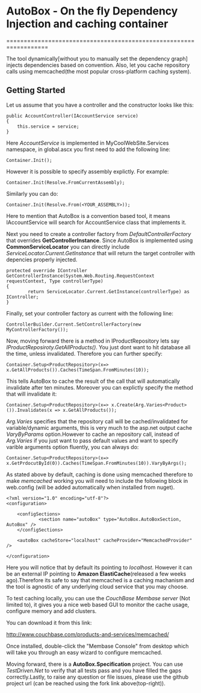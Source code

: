 # AutoBox - On the fly Dependency Injection and caching container
==================================================================


The tool dynamically[without you to manually set the dependency graph] injects dependencies based on convention. Also, let you cache  repository calls using memcached(the most popular cross-platform caching system). 


## Getting Started

Let us assume that you have a controller and the constructor looks like this:


	public AccountController(IAccountService service)
	{
		this.service = service;
	}

Here *AccountService* is implemented in MyCoolWebSite.Services namespace, in global.ascx you first need to add the following line:

	Container.Init();

However it is possible to specify assembly explictly. For example:

	Container.Init(Resolve.FromCurrentAssembly);

Similarly you can do:

	Container.Init(Resolve.From(<YOUR_ASSEMBLY>));

Here to mention that AutoBox is a convention based tool, it means IAccountService will search for AccountService class that implements it.

Next you need to create a controller factory from *DefaultControllerFactory* that overrides __GetControllerInstance__. Since AutoBox is implemented using __CommonServiceLocator__ you can directly include _ServiceLocator.Current.GetInstance_ that will return the target controller with depencies properly injected.

	protected override IController GetControllerInstance(System.Web.Routing.RequestContext requestContext, Type controllerType)
	{
            return ServiceLocator.Current.GetInstance(controllerType) as IController;
	}


Finally, set your controller factory as current with the following line:

	ControllerBuilder.Current.SetControllerFactory(new MyControllerFactory());


Now, moving forward there is a method in IProductRepository lets say _IProductReposiroty.GetAllProducts()_. You just dont want to hit database all the time, unless invalidated. Therefore you can further specify:

	Container.Setup<ProductRepository>(x=> x.GetAllProducts()).Caches(TimeSpan.FromMinutes(10));

This tells AutoBox to cache the result of the call that will automatically invalidate after ten minutes. Moreover you can explictly specify the method that will invalidate it:

	Container.Setup<ProductRepository>(x=> x.Create(Arg.Varies<Product>()).Invalidates(x => x.GetAllProducts());

_Arg.Varies_ specifies that the repository call will be cached/invalidated for variable/dynamic arguments, this is very much to the asp.net output cache _VaryByParams_ option.However to cache an repository call, instead of _Arg.Varies_ if you just want to pass default values and want to specify varible arguments option fluently, you can always do:

	Container.Setup<ProductRepository>(x=> x.GetPrdocutById(0)).Caches(TimeSpan.FromMinutes(10)).VaryByArgs();

As stated above by default, caching is done using memcached therefore to make *memcached* working you will need to include the following block in web.config (will be added automatically when installed from nuget).


	<?xml version="1.0" encoding="utf-8"?>
	<configuration>

 		<configSections>
    			<section name="autoBox" type="AutoBox.AutoBoxSection, AutoBox" />
  		</configSections>

  		<autoBox cacheStore="localhost" cacheProvider="MemcachedProvider" />

	</configuration>


Here you will notice that by default its pointing to *localhost*. However it can be an external IP pointing to __Amazon ElastiCache__(released a few weeks ago).Therefore its safe to say that memcached is a caching machanism and the tool is agnostic of any underlying cloud service that you may choose.

To test caching locally, you can use the  _CouchBase Membase server_ (Not limited to), it gives you a nice web based GUI to monitor the cache usage, configure memory and add clusters.

You can download it from this link:

<a href="http://www.couchbase.com/products-and-services/memcached/" target="_blank_">http://www.couchbase.com/products-and-services/memcached/ </a>


Once installed, double-click the "Membase Console" from desktop which will take you through an easy wizard to configure memcached.

Moving forward, there is a __AutoBox.Specification__ project. You can use *TestDriven.Net* to verify that all tests pass and you have filled the gaps correctly.Lastly, to raise any question or file issues, please use the github project url (can be reached using the fork link above(top-right)).















